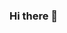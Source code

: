 ### Hi there 👋
<!-- ![berkaltiok's Github Stats](https://github-readme-stats.vercel.app/api?username=berkaltiok&show_icons=true&title_color=fff&icon_color=79ff97&text_color=9f9f9f&bg_color=151515&count_private=true)

**berkaltiok/berkaltiok** is a ✨ _special_ ✨ repository because its `README.md` (this file) appears on your GitHub profile.

Here are some ideas to get you started:

- 🔭 I’m currently working on ...
- 🌱 I’m currently learning ...
- 👯 I’m looking to collaborate on ...
- 🤔 I’m looking for help with ...
- 💬 Ask me about ...
- 📫 How to reach me: ...
- 😄 Pronouns: ...
- ⚡ Fun fact: ...
-->
